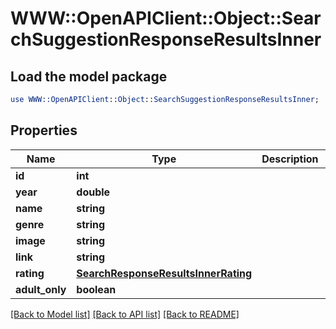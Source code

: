 # WWW::OpenAPIClient::Object::SearchSuggestionResponseResultsInner

## Load the model package
```perl
use WWW::OpenAPIClient::Object::SearchSuggestionResponseResultsInner;
```

## Properties
Name | Type | Description | Notes
------------ | ------------- | ------------- | -------------
**id** | **int** |  | [optional] 
**year** | **double** |  | [optional] 
**name** | **string** |  | [optional] 
**genre** | **string** |  | [optional] 
**image** | **string** |  | [optional] 
**link** | **string** |  | [optional] 
**rating** | [**SearchResponseResultsInnerRating**](SearchResponseResultsInnerRating.md) |  | [optional] 
**adult_only** | **boolean** |  | [optional] 

[[Back to Model list]](../README.md#documentation-for-models) [[Back to API list]](../README.md#documentation-for-api-endpoints) [[Back to README]](../README.md)


